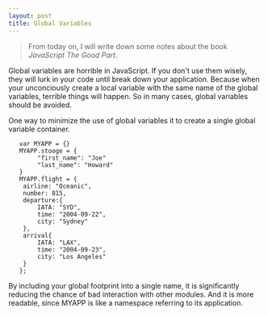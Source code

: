 ```yaml
---
layout: post
title: Global Variables
---
```


 

>From today on, I will write down some notes about the book <em>JavaScript The Good Part</em>.

Global variables are horrible in JavaScript. If you don't use them wisely, they will lurk in your code until break down your application. Because when your unconciously create a local variable with the same name of the global variables, terrible things will happen. So in many cases, global variables should be avoided.

One way to minimize the use of global variables it to create a single global variable container.

       var MYAPP = {}
       MYAPP.stooge = { 
            "first_name": "Joe"
            "last_name": "Howard"
       }
       MYAPP.flight = {
        airline: "Oceanic",
        number: 815,
        departure:{
            IATA: "SYD",
            time: "2004-09-22",
            city: "Sydney"
        },
        arrival{
            IATA: "LAX",
            time: "2004-09-23",
            city: "Los Angeles"
        }
       };

By including your global footprint into a single name, it is significantly reducing the chance of bad interaction with other modules. And it is more readable, since MYAPP is like a namespace referring to its application.

